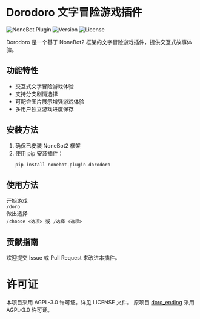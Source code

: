# Dorodoro 文字冒险游戏插件

![NoneBot Plugin](https://img.shields.io/badge/NoneBot%20Plugin-Dorodoro-blue)
![Version](https://img.shields.io/badge/Version-1.0-green)
![License](https://img.shields.io/badge/License-AGPL--3.0-orange)

Dorodoro 是一个基于 NoneBot2 框架的文字冒险游戏插件，提供交互式故事体验。

## 功能特性

- 交互式文字冒险游戏体验
- 支持分支剧情选择
- 可配合图片展示增强游戏体验
- 多用户独立游戏进度保存

## 安装方法

1. 确保已安装 NoneBot2 框架
2. 使用 pip 安装插件：
   ```bash
   pip install nonebot-plugin-dorodoro
   ```
## 使用方法
开始游戏
<br />`/doro` 
<br />做出选择
<br />`/choose <选项> `或` /选择 <选项>`

## 贡献指南
欢迎提交 Issue 或 Pull Request 来改进本插件。

# 许可证
本项目采用 AGPL-3.0 许可证。详见 LICENSE 文件。
原项目 [doro_ending](https://github.com/ttq7/doro_ending) 采用 AGPL-3.0 许可证。
